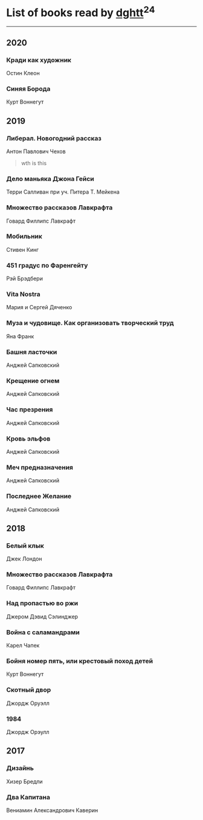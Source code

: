 # List of books read by [dghtt](http://vk.com/id233860015)<sup>24</sup>
---

## 2020

### Кради как художник
Остин Клеон


### Синяя Борода
Курт Воннегут



## 2019

### Либерал. Новогодний рассказ
Антон Павлович Чехов
> wth is this


### Дело маньяка Джона Гейси
Терри Салливан при уч. Питера Т. Мейкена


### Множество рассказов Лавкрафта
Говард Филлипс Лавкрафт


### Мобильник
Стивен Кинг


### 451 градус по Фаренгейту
Рэй Брэдбери


### Vita Nostra
Мария и Сергей Дяченко


### Муза и чудовище. Как организовать творческий труд
Яна Франк


### Башня ласточки
Анджей Сапковский


### Крещение огнем
Анджей Сапковский


### Час презрения
Анджей Сапковский


### Кровь эльфов
Анджей Сапковский


### Меч предназначения
Анджей Сапковский


### Последнее Желание
Анджей Сапковский



## 2018

### Белый клык
Джек Лондон


### Множество рассказов Лавкрафта
Говард Филлипс Лавкрафт


### Над пропастью во ржи
Джером Дэвид Сэлинджер


### Война с саламандрами
Карел Чапек


### Бойня номер пять, или крестовый поход детей
Курт Воннегут


### Скотный двор
Джордж Оруэлл


### 1984
Джордж Орэулл



## 2017

### Дизайнь
Хизер Бредли


### Два Капитана
Вениамин Александрович Каверин




